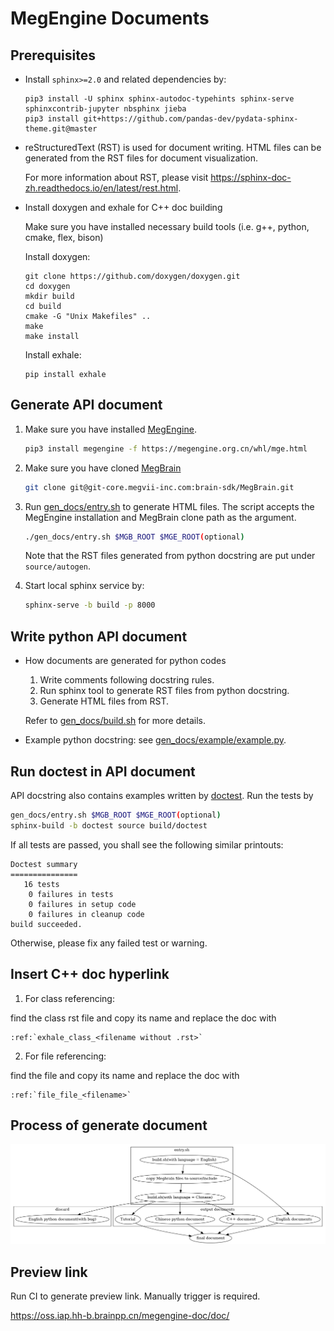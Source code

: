# MegEngine Documents

## Prerequisites

- Install `sphinx>=2.0` and related dependencies by:
    ```
    pip3 install -U sphinx sphinx-autodoc-typehints sphinx-serve sphinxcontrib-jupyter nbsphinx jieba
    pip3 install git+https://github.com/pandas-dev/pydata-sphinx-theme.git@master
    ```
- reStructuredText (RST) is used for document writing. HTML files can be generated from the RST files for document visualization.

    For more information about RST, please visit https://sphinx-doc-zh.readthedocs.io/en/latest/rest.html.

- Install doxygen and exhale for C++ doc building

    Make sure you have installed necessary build tools (i.e. g++, python, cmake, flex, bison)

    Install doxygen: 
    ```
    git clone https://github.com/doxygen/doxygen.git
    cd doxygen
    mkdir build
    cd build
    cmake -G "Unix Makefiles" ..
    make
    make install
    ```
    Install exhale:
    ```
    pip install exhale
    ```

## Generate API document

1. Make sure you have installed [MegEngine](https://github.com/MegEngine/MegEngine).

    ```bash
    pip3 install megengine -f https://megengine.org.cn/whl/mge.html
    ```

2. Make sure you have cloned [MegBrain](https://git-core.megvii-inc.com/brain-sdk/MegBrain)

    ```bash
    git clone git@git-core.megvii-inc.com:brain-sdk/MegBrain.git
    ```

3. Run [gen_docs/entry.sh](gen_docs/entry.sh) to generate HTML files.
    The script accepts the MegEngine installation and MegBrain clone path as the argument.

    ```bash
    ./gen_docs/entry.sh $MGB_ROOT $MGE_ROOT(optional)
    ```

    Note that the RST files generated from python docstring are put under `source/autogen`.

4. Start local sphinx service by:
    ```bash
    sphinx-serve -b build -p 8000
    ```

## Write python API document

* How documents are generated for python codes
    1. Write comments following docstring rules.
    2. Run sphinx tool to generate RST files from python docstring.
    3. Generate HTML files from RST.

    Refer to [gen_docs/build.sh](gen_docs/build.sh) for more details.

* Example python docstring: see [gen_docs/example/example.py](gen_docs/example/example.py).

## Run doctest in API document

API docstring also contains examples written by [doctest](https://docs.python.org/3/library/doctest.html). Run the tests by

```bash
gen_docs/entry.sh $MGB_ROOT $MGE_ROOT(optional)
sphinx-build -b doctest source build/doctest
```

If all tests are passed, you shall see the following similar printouts:

```
Doctest summary
===============
   16 tests
    0 failures in tests
    0 failures in setup code
    0 failures in cleanup code
build succeeded.
```

Otherwise, please fix any failed test or warning.

## Insert C++ doc hyperlink

1. For class referencing:

find the class rst file and copy its name and replace the doc with
```
:ref:`exhale_class_<filename without .rst>`
```

2. For file referencing:

find the file and copy its name and replace the doc with
```
:ref:`file_file_<filename>`
```

## Process of generate document
!["entry.sh process"](source/entry.png)

## Preview link

Run CI to generate preview link. Manually trigger is required.

https://oss.iap.hh-b.brainpp.cn/megengine-doc/doc/